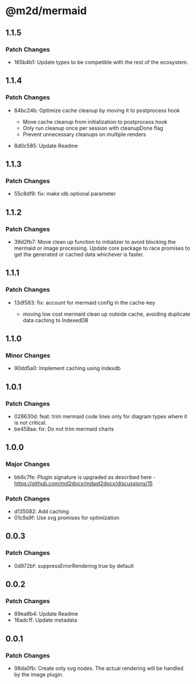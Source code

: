 # @m2d/mermaid

## 1.1.5

### Patch Changes

- 165b4b1: Update types to be competible with the rest of the ecosystem.

## 1.1.4

### Patch Changes

- 84bc24b: Optimize cache cleanup by moving it to postprocess hook

  - Move cache cleanup from initialization to postprocess hook
  - Only run cleanup once per session with cleanupDone flag
  - Prevent unnecessary cleanups on multiple renders

- 8d0c585: Update Readme

## 1.1.3

### Patch Changes

- 55c8df9: fix: make idb optional parameter

## 1.1.2

### Patch Changes

- 39d2fb7: Move clean up function to initializer to avoid blocking the mermaid or image processing. Update core package to race promises to get the generated or cached data whichever is faster.

## 1.1.1

### Patch Changes

- 13df583: fix: account for mermaid config in the cache-key

  - moving low cost mermaid clean up outside cache, avoiding duplicate data caching to IndexedDB

## 1.1.0

### Minor Changes

- 90dd5a0: Implement caching using indexdb

## 1.0.1

### Patch Changes

- 028630d: feat: trim mermaid code lines only for diagram types where it is not critical.
- be458aa: fix: Do not trim mermaid charts

## 1.0.0

### Major Changes

- bb6c7fe: Plugin signature is upgraded as described here - https://github.com/md2docx/mdast2docx/discussions/15

### Patch Changes

- d135082: Add caching
- 01c9a9f: Use svg promises for optimization

## 0.0.3

### Patch Changes

- 0d972bf: suppressErrorRendering true by default

## 0.0.2

### Patch Changes

- 89ea8b4: Update Readme
- 16adc1f: Update metadata

## 0.0.1

### Patch Changes

- 98da0fb: Create only svg nodes. The actual rendering will be handled by the image plugin.
